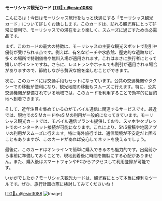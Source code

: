 **モーリシャス観光カード [[TG💪+ @esim1088](https://t.me/s/esim1088)]**

こんにちは！今日はモーリシャス旅行をもっと快適にする「モーリシャス観光カード」について詳しくお話しします。このカードは、訪れる観光客にとって非常に便利で、モーリシャスでの滞在をより楽しく、スムーズに過ごすための必需品です。

まず、このカードの最大の特徴は、モーリシャスの主要な観光スポットで割引や優待が受けられる点です。例えば、有名なビーチや水族館、歴史的な遺跡など、多くの場所で特別価格や無料入場が適用されます。これはまさに旅行者にとって嬉しいポイントですね。さらに、レストランやホテルでも割引が適用される場合がありますので、節約しながら贅沢な旅を楽しむことができます。

次に、このカードには交通手段もセットになっています。公共の交通機関やタクシーでの移動が便利になり、観光地間の移動もスムーズに行えます。特に、公共交通機関が整備されている地域では、このカードを利用することで効率的に目的地へ到着できます。

そして、近年注目を集めているのがモバイル通信に関連するサービスです。最近では、現地でのSIMカードやeSIMの利用が一般的になってきています。モーリシャス観光カードでは、モバイル通信プランも提供しており、スマホやタブレットでのインターネット接続が可能になります。これにより、SNS投稿や地図アプリの利用がスムーズに行えます。特に海外旅行では、通信環境が不安定だと困ることもありますが、このカードがあれば安心してネットを使えるでしょう。

最後に、このカードはオンラインで簡単に購入できるのも魅力的です。出発前から事前に準備しておくことで、現地到着後に時間を無駄にする心配がありません。また、購入後はスマートフォンやPCからアクセスして利用登録が可能です。

いかがでしたか？モーリシャス観光カードは、観光客にとって本当に便利なツールです。ぜひ、旅行計画の際に検討してみてくださいね！

[[TG💪+ @esim1088](https://t.me/s/esim1088) ![Image](https://i.postimg.cc/Y0z9fWf4/image.png)]